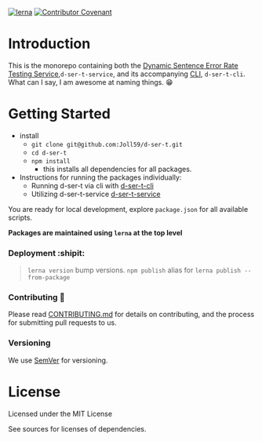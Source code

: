 
[![lerna](https://img.shields.io/badge/maintained%20with-lerna-cc00ff.svg)](https://lerna.js.org/)
[![Contributor Covenant](https://img.shields.io/badge/Contributor%20Covenant-v1.4%20adopted-ff69b4.svg)](CODE_OF_CONDUCT.md)

# Introduction

This is the monorepo containing both the [Dynamic Sentence Error Rate Testing Service](https://github.com/Joll59/d-ser-t/tree/master/packages/d-ser-t-service),`d-ser-t-service`, and its accompanying [CLI](https://github.com/Joll59/d-ser-t/tree/master/packages/d-ser-t-cli), `d-ser-t-cli`. What can I say, I am awesome at naming things. :grin:


# Getting Started

* install
    - `git clone git@github.com:Joll59/d-ser-t.git`
    - `cd d-ser-t`
    - `npm install`
        - this installs all dependencies for all packages.
* Instructions for running the packages individually:
    * Running d-ser-t via cli with [d-ser-t-cli](https://github.com/Joll59/d-ser-t/tree/master/packages/d-ser-t-cli)
    * Utilizing d-ser-t-service [d-ser-t-service](https://github.com/Joll59/d-ser-t/tree/master/packages/d-ser-t-service)

You are ready for local development, explore `package.json` for all available scripts.

__Packages are maintained using `lerna` at the top level__

### Deployment :shipit:

> `lerna version` bump versions.
>`npm publish` alias for `lerna publish --from-package`

### Contributing :electric_plug:

Please read [CONTRIBUTING.md](CONTRIBUTING.md) for details on contributing, and the process for submitting pull requests to us.

### Versioning

We use [SemVer](https://semver.org/) for versioning.

# License

Licensed under the MIT License

See sources for licenses of dependencies.
